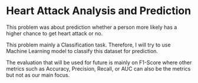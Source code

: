<h1>Heart Attack Analysis and Prediction</h1>
This problem was about prediction whether a person more likely has a higher chance to get heart attack or no.

This problem mainly a Classification task. Therefore, I will try to use Machine Learning model to classify this dataset for prediction.

The evaluation that will be used for future is mainly on F1-Score where other metrics such as Accuracy, Precision, Recall, or AUC can also be the metrics but not as our main focus.
